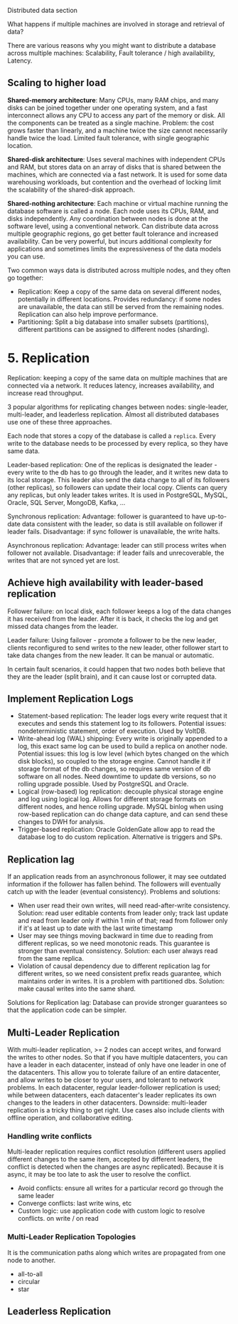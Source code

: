Distributed data section

What happens if multiple machines are involved in storage and retrieval of data?

There are various reasons why you might want to distribute a database across multiple machines: Scalability, Fault tolerance / high availability, Latency. 

## Scaling to higher load
**Shared-memory architecture**: Many CPUs, many RAM chips, and many disks can be joined together under one operating system, and a fast interconnect allows any CPU to access any part of the memory or disk. All the components can be treated as a single machine. Problem: the cost grows faster than linearly, and a machine twice the size cannot necessarily handle twice the load. Limited fault tolerance, with single geographic location. 

**Shared-disk architecture**: Uses several machines with independent CPUs and RAM, but stores data on an array of disks that is shared between the machines, which are connected via a fast network. It is used for some data warehousing workloads, but contention and the overhead of locking limit the scalability of the shared-disk approach. 

**Shared-nothing architecture**: Each machine or virtual machine running the database software is called a node. Each node uses its CPUs, RAM, and disks independently. Any coordination between nodes is done at the software level, using a conventional network. Can distribute data across multiple geographic regions, go get better fault tolerance and increased availability. Can be very powerful, but incurs additional complexity for applications and sometimes limits the expressiveness of the data models you can use. 

Two common ways data is distributed across multiple nodes, and they often go together:
- Replication: Keep a copy of the same data on several different nodes, potentially in different locations. Provides redundancy: if some nodes are unavailable, the data can still be served from the remaining nodes. Replication can also help improve performance. 
- Partitioning: Split a big database into smaller subsets (partitions), different partitions can be assigned to different nodes (sharding). 

# 5. Replication
Replication: keeping a copy of the same data on multiple machines that are connected via a network. It reduces latency, increases availability, and increase read throughput. 

3 popular algorithms for replicating changes between nodes: single-leader, multi-leader, and leaderless replication. Almost all distributed databases use one of these three approaches.

Each node that stores a copy of the database is called a `replica`. Every write to the database needs to be processed by every replica, so they have same data. 

Leader-based replication: One of the replicas is designated the leader - every write to the db has to go through the leader, and it writes new data to its local storage. This leader also send the data change to all of its followers (other replicas), so followers can update their local copy. Clients can query any replicas, but only leader takes writes. It is used in PostgreSQL, MySQL, Oracle, SQL Server, MongoDB, Kafka, ...

Synchronous replication: Advantage: follower is guaranteed to have up-to-date data consistent with the leader, so data is still available on follower if leader fails. Disadvantage: if sync follower is unavailable, the write halts. 

Asynchronous replication: Advantage: leader can still process writes when follower not available. Disadvantage: if leader fails and unrecoverable, the writes that are not synced yet are lost. 

## Achieve high availability with leader-based replication
Follower failure: on local disk, each follower keeps a log of the data changes it has received from the leader. After it is back, it checks the log and get missed data changes from the leader. 

Leader failure: Using failover - promote a follower to be the new leader, clients reconfigured to send writes to the new leader, other follower start to take data changes from the new leader. It can be manual or automatic. 

In certain fault scenarios, it could happen that two nodes both believe that they are the leader (split brain), and it can cause lost or corrupted data. 

## Implement Replication Logs
- Statement-based replication: The leader logs every write request that it executes and sends this statement log to its followers. Potential issues: nondeterministic statement, order of execution. Used by VoltDB. 
- Write-ahead log (WAL) shipping: Every write is originally appended to a log, this exact same log can be used to build a replica on another node. Potential issues: this log is low level (which bytes changed on the which disk blocks), so coupled to the storage engine. Cannot handle it if storage format of the db changes, so requires same version of db software on all nodes. Need downtime to update db versions, so no rolling upgrade possible. Used by PostgreSQL and Oracle. 
- Logical (row-based) log replication: decouple physical storage engine and log using logical log. Allows for different storage formats on different nodes, and hence rolling upgrade. MySQL binlog when using row-based replication can do change data capture, and can send these changes to DWH for analysis. 
- Trigger-based replication: Oracle GoldenGate allow app to read the database log to do custom replication. Alternative is triggers and SPs. 

## Replication lag
If an application reads from an asynchronous follower, it may see outdated information if the follower has fallen behind. The followers will eventually catch up with the leader (eventual consistency). Problems and solutions:
- When user read their own writes, will need read-after-write consistency. Solution: read user editable contents from leader only; track last update and read from leader only if within 1 min of that; read from follower only if it's at least up to date with the last write timestamp
- User may see things moving backward in time due to reading from different replicas, so we need monotonic reads. This guarantee is stronger than eventual consistency. Solution: each user always read from the same replica. 
- Violation of causal dependency due to different replication lag for different writes, so we need consistent prefix reads guarantee, which maintains order in writes. It is a problem with partitioned dbs. Solution: make causal writes into the same shard. 

Solutions for Replication lag: Database can provide stronger guarantees so that the application code can be simpler. 

## Multi-Leader Replication
With multi-leader replication, >= 2 nodes can accept writes, and forward the writes to other nodes. So that if you have multiple datacenters, you can have a leader in each datacenter, instead of only have one leader in one of the datacenters. This allow you to tolerate failure of an entire datacenter, and allow writes to be closer to your users, and tolerant to network problems. In each datacenter, regular leader-follower replication is used; while between datacenters, each datacenter's leader replicates its own changes to the leaders in other datacenters. Downside: multi-leader replication is a tricky thing to get right. Use cases also include clients with offline operation, and collaborative editing. 

### Handling write conflicts
Multi-leader replication requires conflict resolution (different users applied different changes to the same item, accepted by different leaders, the conflict is detected when the changes are async replicated). Because it is async, it may be too late to ask the user to resolve the conflict. 
- Avoid conflicts: ensure all writes for a particular record go through the same leader
- Converge conflicts: last write wins, etc
- Custom logic: use application code with custom logic to resolve conflicts. on write / on read

### Multi-Leader Replication Topologies
It is the communication paths along which writes are propagated from one node to another. 
- all-to-all
- circular
- star

## Leaderless Replication

















